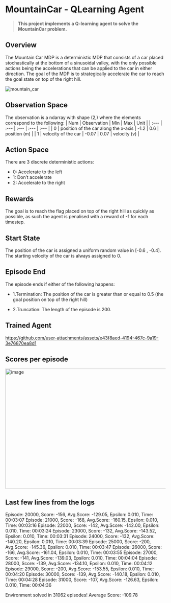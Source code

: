 # MountainCar - QLearning Agent

> **This project implements a Q-learning agent to solve the MountainCar problem.**

## Overview

The Mountain Car MDP is a deterministic MDP that consists of a car placed stochastically at the bottom of a sinusoidal valley, with the only possible actions being the accelerations that can be applied to the car in either direction. The goal of the MDP is to strategically accelerate the car to reach the goal state on top of the right hill.


![mountain_car](https://github.com/user-attachments/assets/e2516b4d-2cb0-4b09-96f9-290c5eba1da8)

## Observation Space

The observation is a ndarray with shape (2,) where the elements correspond to the following:
| Num | Observation | Min | Max | Unit |
| :--- | :--- | :--- | :--- | :--- |
| 0 | position of the car along the x-axis | -1.2 | 0.6 | position (m) |
| 1 | velocity of the car | -0.07 | 0.07 | velocity (v) |


## Action Space

There are 3 discrete deterministic actions:  
- 0: Accelerate to the left
- 1: Don’t accelerate
- 2: Accelerate to the right

## Rewards

The goal is to reach the flag placed on top of the right hill as quickly as possible, as such the agent is penalised with a reward of -1 for each timestep.

## Start State

The position of the car is assigned a uniform random value in [-0.6 , -0.4]. The starting velocity of the car is always assigned to 0.

## Episode End

The episode ends if either of the following happens:

- 1.Termination: The position of the car is greater than or equal to 0.5 (the goal position on top of the right hill)

- 2.Truncation: The length of the episode is 200.

## Trained Agent


https://github.com/user-attachments/assets/e43f8aed-4194-467c-9a19-3e76870ea8d1


## Scores per episode

<img width="1807" height="376" alt="image" src="https://github.com/user-attachments/assets/0dd2beb5-be79-4f91-b158-9c24516d01a2" />


## Last few lines from the logs

Episode: 20000, Score:  -156, Avg.Score: -129.05, Epsilon: 0.010, Time: 00:03:07
Episode: 21000, Score:  -168, Avg.Score: -160.15, Epsilon: 0.010, Time: 00:03:16
Episode: 22000, Score:  -142, Avg.Score: -142.00, Epsilon: 0.010, Time: 00:03:24
Episode: 23000, Score:  -132, Avg.Score: -143.52, Epsilon: 0.010, Time: 00:03:31
Episode: 24000, Score:  -132, Avg.Score: -140.20, Epsilon: 0.010, Time: 00:03:39
Episode: 25000, Score:  -200, Avg.Score: -145.36, Epsilon: 0.010, Time: 00:03:47
Episode: 26000, Score:  -166, Avg.Score: -161.04, Epsilon: 0.010, Time: 00:03:55
Episode: 27000, Score:  -141, Avg.Score: -139.03, Epsilon: 0.010, Time: 00:04:04
Episode: 28000, Score:  -139, Avg.Score: -134.10, Epsilon: 0.010, Time: 00:04:12
Episode: 29000, Score:  -200, Avg.Score: -153.55, Epsilon: 0.010, Time: 00:04:20
Episode: 30000, Score:  -139, Avg.Score: -140.18, Epsilon: 0.010, Time: 00:04:28
Episode: 31000, Score:  -107, Avg.Score: -126.63, Epsilon: 0.010, Time: 00:04:36

Environment solved in 31062 episodes!	Average Score: -109.78
